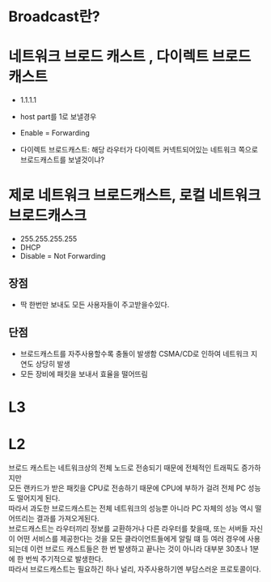 # Broadcast란?

# 네트워크 브로드 캐스트 , 다이렉트 브로드캐스트
* 1.1.1.1

* host part를 1로 보낼경우 

* Enable = Forwarding

* 다이렉트 브로드캐스트: 해당 라우터가 다이렉트 커넥트되어있는 네트워크 쪽으로 브로드캐스트를 보낼것이냐?

# 제로 네트워크 브로드캐스트, 로컬 네트워크 브로드캐스크
* 255.255.255.255
* DHCP
* Disable = Not Forwarding

## 장점
* 딱 한번만 보내도 모든 사용자들이 주고받을수있다.

## 단점
* 브로드캐스트를 자주사용할수록 충돌이 발생함 CSMA/CD로 인하여 네트워크 지연도 상당히 발생
* 모든 장비에 패킷을 보내서 효율을 떨어뜨림


# L3


# L2


브로드 캐스트는 네트워크상의 전체 노드로 전송되기 때문에 전체적인 트래픽도 증가하지만  
모든 랜카드가 받은 패킷을 CPU로 전송하기 때문에 CPU에 부하가 걸려 전체 PC 성능도 떨어지게 된다.  
따라서 과도한 브로드캐스트는 전체 네트워크의 성능뿐 아니라 PC 자체의 성능 역시 떨어뜨리는 결과를 가져오게된다.  
브로드캐스트는 라우터끼리 정보를 교환하거나 다른 라우터를 찾을때, 또는 서버들 자신이 어떤 서비스를 제공한다는 것을 모든 클라이언트들에게 알릴 떄 등 여러 경우에 사용되는데 이런 브로드 캐스트들은 한 번 발생하고 끝나는 것이 아니라 대부분 30초나 1분에 한 번씩 주기적으로 발생한다.  
따라서 브로드캐스트는 필요하긴 하나 널리, 자주사용하기엔 부담스러운 프로토콜이다. 